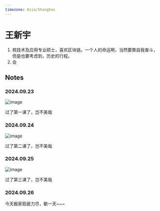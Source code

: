 ```yaml
---
timezone: Asia/Shanghai
---
```


# 王新宇
1. 核技术及应用专业硕士，喜欢区块链。一个人的命运啊，当然要靠自我奋斗，但是也要考虑到，历史的行程。
2. 会


   
## Notes

<!-- Content_START -->

### 2024.09.23
![image](https://github.com/user-attachments/assets/b01f1638-52ed-4a95-bb60-32668c4c37ce)

过了第一课了，岂不美哉
### 

### 2024.09.24
![image](https://github.com/user-attachments/assets/e1fc3ec9-a4f3-4ebc-b0a4-ab6a76e4a5e9)


过了第二课了，岂不美哉
### 

### 2024.09.25
![image](https://github.com/user-attachments/assets/802fc33a-b7e6-444e-b434-d50f24599880)



过了第三课了，岂不美哉
### 

### 2024.09.26
今天搬家筋疲力尽，歇一天~~~
### 

<!-- Content_END -->
